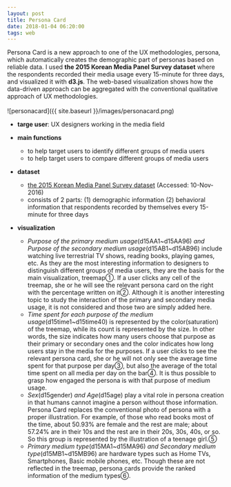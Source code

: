 ```yaml
---
layout: post
title: Persona Card
date: 2018-01-04 06:20:00
tags: web
---
```


  Persona Card is a new approach to one of the UX methodologies, persona, which automatically creates the demographic part of personas based on reliable data. I used **the 2015 Korean Media Panel Survey dataset** where the respondents recorded their media usage every 15-minute for three days, and visualized it with **d3.js**. The web-based visualization shows how the data-driven approach can be aggregated with the conventional qualitative approach of UX methodologies.
<br />
<br />
![personacard]({{ site.baseurl }}/images/personacard.png)
<br />
- **targe user**: UX designers working in the media field
- **main functions**
  - to help target users to identify different groups of media users
  - to help target users to compare different groups of media users
  
- **dataset**
  - [the 2015 Korean Media Panel Survey dataset](http://stat.kisdi.re.kr/Library/Library_Detail4.aspx#) (Accessed: 10-Nov-2016)
  - consists of 2 parts: (1) demographic information (2) behavioral information that respondents recorded by themselves every 15-minute for three days

- **visualization**
  - _Purpose of the primary medium usage_(d15AA1\~d15AA96) _and Purpose of the secondary medium usage_(d15AB1\~d15AB96) include watching live terrestrial TV shows, reading books, playing games, etc. As they are the most interesting information to designers to distinguish different groups of media users, they are the basis for the main visualization, treemap①. If a user clicks any cell of the treemap, she or he will see the relevant persona card on the right with the percentage written on it②. Although it is another interesting topic to study the interaction of the primary and secondary media usage, it is not considered and those two are simply added here.
  - _Time spent for each purpose of the medium usage_(d15time1\~d15time40) is represented by the color(saturation) of the treemap, while its count is represented by the size. In other words, the size indicates how many users choose that purpose as their primary or secondary ones and the color indicates how long users stay in the media for the purposes. If a user clicks to see the relevant persona card, she or he will not only see the average time spent for that purpose per day③, but also the average of the total time spent on all media per day on the bar④. It is thus possible to grasp how engaged the persona is with that purpose of medium usage.
  - _Sex_(d15gender) _and Age_(d15age) play a vital role in persona creation in that humans cannot imagine a person without those information. Persona Card replaces the conventional photo of persona with a proper illustration. For example, of those who read books most of the time, about 50.93% are female and the rest are male; about 57.24% are in their 10s and the rest are in their 20s, 30s, 40s, or so. So this group is represented by the illustration of a teenage girl.⑤
  - _Primary medium type_(d15MA1\~d15MA96) _and Secondary medium type_(d15MB1\~d15MB96) are hardware types such as Home TVs, Smartphones, Basic mobile phones, etc. Though these are not reflected in the treemap, persona cards provide the ranked information of the medium types⑥.
